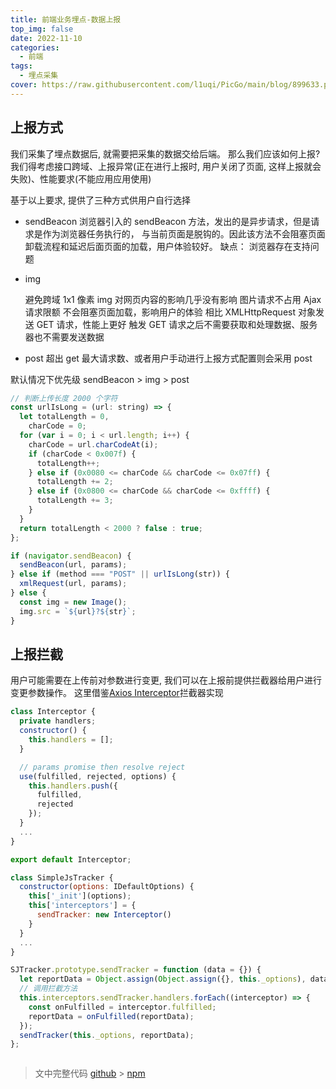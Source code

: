 ```yaml
---
title: 前端业务埋点-数据上报
top_img: false
date: 2022-11-10
categories:
  - 前端
tags:
  - 埋点采集
cover: https://raw.githubusercontent.com/l1uqi/PicGo/main/blog/899633.png
---
```


## 上报方式

我们采集了埋点数据后, 就需要把采集的数据交给后端。
那么我们应该如何上报?
我们得考虑接口跨域、上报异常(正在进行上报时, 用户关闭了页面, 这样上报就会失败)、性能要求(不能应用应用使用)

基于以上要求, 提供了三种方式供用户自行选择

- sendBeacon
  浏览器引入的 sendBeacon 方法，发出的是异步请求，但是请求是作为浏览器任务执行的，
  与当前页面是脱钩的。因此该方法不会阻塞页面卸载流程和延迟后面页面的加载，用户体验较好。
  缺点： 浏览器存在支持问题
- img

  避免跨域
  1x1 像素 img 对网页内容的影响几乎没有影响
  图片请求不占用 Ajax 请求限额
  不会阻塞页面加载，影响用户的体验
  相比 XMLHttpRequest 对象发送 GET 请求，性能上更好
  触发 GET 请求之后不需要获取和处理数据、服务器也不需要发送数据

- post
  超出 get 最大请求数、或者用户手动进行上报方式配置则会采用 post

默认情况下优先级 sendBeacon > img > post

```js
// 判断上传长度 2000 个字符
const urlIsLong = (url: string) => {
  let totalLength = 0,
    charCode = 0;
  for (var i = 0; i < url.length; i++) {
    charCode = url.charCodeAt(i);
    if (charCode < 0x007f) {
      totalLength++;
    } else if (0x0080 <= charCode && charCode <= 0x07ff) {
      totalLength += 2;
    } else if (0x0800 <= charCode && charCode <= 0xffff) {
      totalLength += 3;
    }
  }
  return totalLength < 2000 ? false : true;
};

if (navigator.sendBeacon) {
  sendBeacon(url, params);
} else if (method === "POST" || urlIsLong(str)) {
  xmlRequest(url, params);
} else {
  const img = new Image();
  img.src = `${url}?${str}`;
}
```

## 上报拦截

用户可能需要在上传前对参数进行变更, 我们可以在上报前提供拦截器给用户进行变更参数操作。
这里借鉴[Axios Interceptor](https://sourcegraph.com/github.com/axios/axios/-/blob/lib/core/InterceptorManager.js)拦截器实现

```js
class Interceptor {
  private handlers;
  constructor() {
    this.handlers = [];
  }

  // params promise then resolve reject
  use(fulfilled, rejected, options) {
    this.handlers.push({
      fulfilled,
      rejected
    });
  }
  ...
}

export default Interceptor;

class SimpleJsTracker {
  constructor(options: IDefaultOptions) {
    this['_init'](options);
    this['interceptors'] = {
      sendTracker: new Interceptor()
    }
  }
  ...
}

SJTracker.prototype.sendTracker = function (data = {}) {
  let reportData = Object.assign(Object.assign({}, this._options), data);
  // 调用拦截方法
  this.interceptors.sendTracker.handlers.forEach((interceptor) => {
    const onFulfilled = interceptor.fulfilled;
    reportData = onFulfilled(reportData);
  });
  sendTracker(this._options, reportData);
};



```

> 文中完整代码
> [github](https://github.com/l1uqi/simple-js-tracker) > [npm](https://www.npmjs.com/package/simple-js-tracker)
